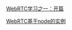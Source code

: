 [WebRTC学习之一：开篇](https://blog.csdn.net/caoshangpa/article/details/53306992)

[WebRTC基于node的实例](https://blog.csdn.net/qq_24949727/article/details/68927202)